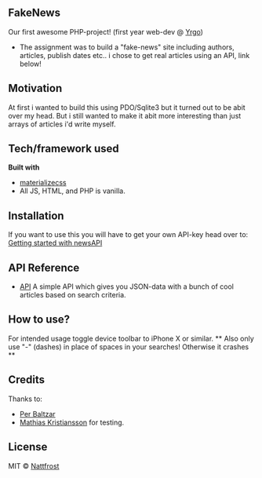 ## FakeNews
Our first awesome PHP-project! (first year web-dev @ [Yrgo](https://yrgo.se/utbildningar/media-och-kommunikation/webbutvecklare/))
 - The assignment was to build a "fake-news" site including authors, articles, publish dates etc.. i chose to get real articles using an API, link below!

## Motivation
At first i wanted to build this using PDO/Sqlite3 but it turned out to be abit over my head. But i still wanted to make it abit more interesting than just arrays of articles i'd write myself.


## Tech/framework used
<b>Built with</b>
- [materializecss](https://materializecss.com/)
- All JS, HTML, and PHP is vanilla.

## Installation
If you want to use this you will have to get your own API-key head over to:
[Getting started with newsAPI](https://newsapi.org/docs/get-started)

## API Reference
- [API](https://newsapi.org/)
	A simple API which gives you JSON-data with a bunch of cool articles based on search criteria.

## How to use?
For intended usage toggle device toolbar to iPhone X or similar.
** Also only use "-" (dashes) in place of spaces in your searches!
Otherwise it crashes **
## Credits
Thanks to:
- [Per Baltzar](https://github.com/perbaltzar)
- [Mathias Kristiansson](https://github.com/mrmakr)
for testing.


## License
MIT © [Nattfrost](https://github.com/Nattfrost)
